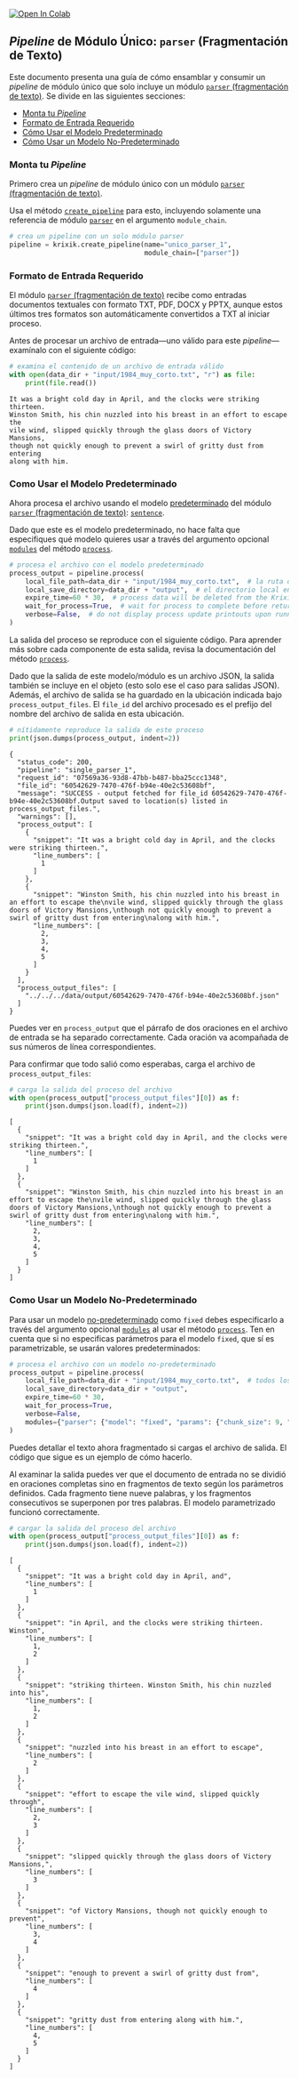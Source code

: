 <a href="https://colab.research.google.com/github/krixik-ai/krixik-docs/blob/main/docs/examples/single_module_pipelines/single_parser.ipynb" target="_parent"><img src="https://colab.research.google.com/assets/colab-badge.svg" alt="Open In Colab"/></a>

## *Pipeline* de Módulo Único: `parser` (Fragmentación de Texto)

Este documento presenta una guía de cómo ensamblar y consumir un *pipeline* de módulo único que solo incluye un módulo [`parser` (fragmentación de texto)](../../modulos/modulos_de_funciones_de_apoyo/modulo_parser_fragmentacion.md). Se divide en las siguientes secciones:

- [Monta tu *Pipeline*](#monta-tu-pipeline)
- [Formato de Entrada Requerido](#formato-de-entrada-requerido)
- [Cómo Usar el Modelo Predeterminado](#como-usar-el-modelo-predeterminado)
- [Cómo Usar un Modelo No-Predeterminado](#como-usar-un-modelo-no-predeterminado)

### Monta tu *Pipeline*

Primero crea un *pipeline* de módulo único con un módulo [`parser` (fragmentación de texto)](../../modulos/modulos_de_funciones_de_apoyo/modulo_parser_fragmentacion.md).

Usa el método [`create_pipeline`](../../sistema/creacion_de_pipelines/creacion_de_pipelines.md) para esto, incluyendo solamente una referencia de módulo [`parser`](../../modulos/modulos_de_funciones_de_apoyo/modulo_parser_fragmentacion.md) en el argumento `module_chain`.


```python
# crea un pipeline con un solo módulo parser
pipeline = krixik.create_pipeline(name="unico_parser_1",
                                  module_chain=["parser"])
```

### Formato de Entrada Requerido

El módulo [`parser` (fragmentación de texto)](../../modulos/modulos_de_funciones_de_apoyo/modulo_parser_fragmentacion.md) recibe como entradas documentos textuales con formato TXT, PDF, DOCX y PPTX, aunque estos últimos tres formatos son automáticamente convertidos a TXT al iniciar proceso.

Antes de procesar un archivo de entrada—uno válido para este *pipeline*—examínalo con el siguiente código:


```python
# examina el contenido de un archivo de entrada válido
with open(data_dir + "input/1984_muy_corto.txt", "r") as file:
    print(file.read())
```

    It was a bright cold day in April, and the clocks were striking thirteen.
    Winston Smith, his chin nuzzled into his breast in an effort to escape the
    vile wind, slipped quickly through the glass doors of Victory Mansions,
    though not quickly enough to prevent a swirl of gritty dust from entering
    along with him.
    

### Como Usar el Modelo Predeterminado

Ahora procesa el archivo usando el modelo [predeterminado](../../modulos/modulos_de_funciones_de_apoyo/modulo_parser_fragmentacion.md#modelos-disponibles-en-el-modulo-parser) del módulo [`parser` (fragmentación de texto)](../../modulos/modulos_de_funciones_de_apoyo/modulo_parser_fragmentacion.md): [`sentence`](https://www.nltk.org/api/nltk.tokenize.html).

Dado que este es el modelo predeterminado, no hace falta que especifiques qué modelo quieres usar a través del argumento opcional [`modules`](../../sistema/parametros_y_procesar_archivos_a_traves_de_pipelines/metodo_process_procesar.md#seleccion-de-modelo-por-medio-del-argumento-modules) del método [`process`](../../sistema/parametros_y_procesar_archivos_a_traves_de_pipelines/metodo_process_procesar.md).


```python
# procesa el archivo con el modelo predeterminado
process_output = pipeline.process(
    local_file_path=data_dir + "input/1984_muy_corto.txt",  # la ruta de archivo inicial en la que yace el archivo de entrada
    local_save_directory=data_dir + "output",  # el directorio local en el que se guardará el archivo de salida
    expire_time=60 * 30,  # process data will be deleted from the Krixik system in 30 minutes
    wait_for_process=True,  # wait for process to complete before returning IDE control to user
    verbose=False,  # do not display process update printouts upon running code
)
```

La salida del proceso se reproduce con el siguiente código. Para aprender más sobre cada componente de esta salida, revisa la documentación del método [`process`](../../sistema/parametros_y_procesar_archivos_a_traves_de_pipelines/metodo_process_procesar.md).

Dado que la salida de este modelo/módulo es un archivo JSON, la salida también se incluye en el objeto (esto solo ese el caso para salidas JSON). Además, el archivo de salida se ha guardado en la ubicación indicada bajo `process_output_files`. El `file_id` del archivo procesado es el prefijo del nombre del archivo de salida en esta ubicación.


```python
# nítidamente reproduce la salida de este proceso
print(json.dumps(process_output, indent=2))
```

    {
      "status_code": 200,
      "pipeline": "single_parser_1",
      "request_id": "07569a36-93d8-47bb-b487-bba25ccc1348",
      "file_id": "60542629-7470-476f-b94e-40e2c53608bf",
      "message": "SUCCESS - output fetched for file_id 60542629-7470-476f-b94e-40e2c53608bf.Output saved to location(s) listed in process_output_files.",
      "warnings": [],
      "process_output": [
        {
          "snippet": "It was a bright cold day in April, and the clocks were striking thirteen.",
          "line_numbers": [
            1
          ]
        },
        {
          "snippet": "Winston Smith, his chin nuzzled into his breast in an effort to escape the\nvile wind, slipped quickly through the glass doors of Victory Mansions,\nthough not quickly enough to prevent a swirl of gritty dust from entering\nalong with him.",
          "line_numbers": [
            2,
            3,
            4,
            5
          ]
        }
      ],
      "process_output_files": [
        "../../../data/output/60542629-7470-476f-b94e-40e2c53608bf.json"
      ]
    }
    

Puedes ver en `process_output` que el párrafo de dos oraciones en el archivo de entrada se ha separado correctamente. Cada oración va acompañada de sus números de línea correspondientes.

Para confirmar que todo salió como esperabas, carga el archivo de `process_output_files`:


```python
# carga la salida del proceso del archivo
with open(process_output["process_output_files"][0]) as f:
    print(json.dumps(json.load(f), indent=2))
```

    [
      {
        "snippet": "It was a bright cold day in April, and the clocks were striking thirteen.",
        "line_numbers": [
          1
        ]
      },
      {
        "snippet": "Winston Smith, his chin nuzzled into his breast in an effort to escape the\nvile wind, slipped quickly through the glass doors of Victory Mansions,\nthough not quickly enough to prevent a swirl of gritty dust from entering\nalong with him.",
        "line_numbers": [
          2,
          3,
          4,
          5
        ]
      }
    ]
    

### Como Usar un Modelo No-Predeterminado

Para usar un modelo [no-predeterminado](../../modulos/modulos_de_funciones_de_apoyo/modulo_parser_fragmentacion.md#modelos-disponibles-en-el-modulo-parser) como `fixed` debes especificarlo a través del argumento opcional [`modules`](../../sistema/parametros_y_procesar_archivos_a_traves_de_pipelines/metodo_process_procesar.md#seleccion-de-modelo-por-medio-del-argumento-modules) al usar el método [`process`](../../sistema/parametros_y_procesar_archivos_a_traves_de_pipelines/metodo_process_procesar.md). Ten en cuenta que si no especificas parámetros para el modelo `fixed`, que sí es parametrizable, se usarán valores predeterminados:


```python
# procesa el archivo con un modelo no-predeterminado
process_output = pipeline.process(
    local_file_path=data_dir + "input/1984_muy_corto.txt",  # todos los argumentos (salvo modules) son iguales que antes
    local_save_directory=data_dir + "output",
    expire_time=60 * 30,
    wait_for_process=True,
    verbose=False,
    modules={"parser": {"model": "fixed", "params": {"chunk_size": 9, "overlap_size": 3}}}, # especifica un modelo no-predeterminado (y sus parámetros) para este proceso
)
```

Puedes detallar el texto ahora fragmentado si cargas el archivo de salida. El código que sigue es un ejemplo de cómo hacerlo.

Al examinar la salida puedes ver que el documento de entrada no se dividió en oraciones completas sino en fragmentos de texto según los parámetros definidos. Cada fragmento tiene nueve palabras, y los fragmentos consecutivos se superponen por tres palabras. El modelo parametrizado funcionó correctamente.


```python
# cargar la salida del proceso del archivo
with open(process_output["process_output_files"][0]) as f:
    print(json.dumps(json.load(f), indent=2))
```

    [
      {
        "snippet": "It was a bright cold day in April, and",
        "line_numbers": [
          1
        ]
      },
      {
        "snippet": "in April, and the clocks were striking thirteen. Winston",
        "line_numbers": [
          1,
          2
        ]
      },
      {
        "snippet": "striking thirteen. Winston Smith, his chin nuzzled into his",
        "line_numbers": [
          1,
          2
        ]
      },
      {
        "snippet": "nuzzled into his breast in an effort to escape",
        "line_numbers": [
          2
        ]
      },
      {
        "snippet": "effort to escape the vile wind, slipped quickly through",
        "line_numbers": [
          2,
          3
        ]
      },
      {
        "snippet": "slipped quickly through the glass doors of Victory Mansions,",
        "line_numbers": [
          3
        ]
      },
      {
        "snippet": "of Victory Mansions, though not quickly enough to prevent",
        "line_numbers": [
          3,
          4
        ]
      },
      {
        "snippet": "enough to prevent a swirl of gritty dust from",
        "line_numbers": [
          4
        ]
      },
      {
        "snippet": "gritty dust from entering along with him.",
        "line_numbers": [
          4,
          5
        ]
      }
    ]
    
